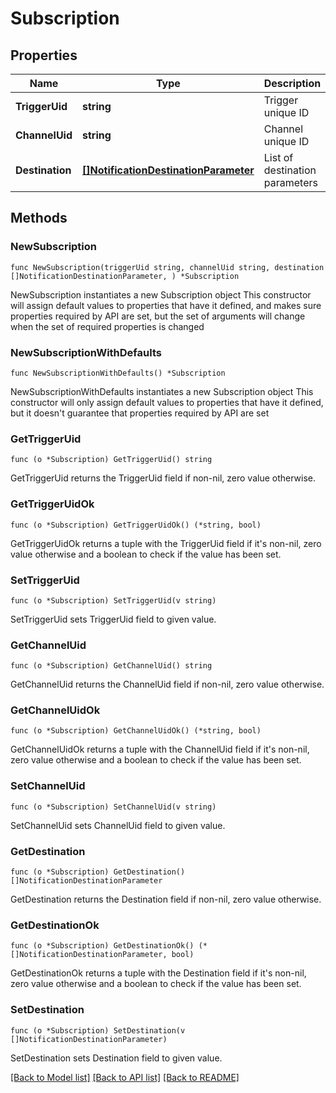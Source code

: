 # Subscription

## Properties

Name | Type | Description | Notes
------------ | ------------- | ------------- | -------------
**TriggerUid** | **string** | Trigger unique ID | 
**ChannelUid** | **string** | Channel unique ID | 
**Destination** | [**[]NotificationDestinationParameter**](NotificationDestinationParameter.md) | List of destination parameters | 

## Methods

### NewSubscription

`func NewSubscription(triggerUid string, channelUid string, destination []NotificationDestinationParameter, ) *Subscription`

NewSubscription instantiates a new Subscription object
This constructor will assign default values to properties that have it defined,
and makes sure properties required by API are set, but the set of arguments
will change when the set of required properties is changed

### NewSubscriptionWithDefaults

`func NewSubscriptionWithDefaults() *Subscription`

NewSubscriptionWithDefaults instantiates a new Subscription object
This constructor will only assign default values to properties that have it defined,
but it doesn't guarantee that properties required by API are set

### GetTriggerUid

`func (o *Subscription) GetTriggerUid() string`

GetTriggerUid returns the TriggerUid field if non-nil, zero value otherwise.

### GetTriggerUidOk

`func (o *Subscription) GetTriggerUidOk() (*string, bool)`

GetTriggerUidOk returns a tuple with the TriggerUid field if it's non-nil, zero value otherwise
and a boolean to check if the value has been set.

### SetTriggerUid

`func (o *Subscription) SetTriggerUid(v string)`

SetTriggerUid sets TriggerUid field to given value.


### GetChannelUid

`func (o *Subscription) GetChannelUid() string`

GetChannelUid returns the ChannelUid field if non-nil, zero value otherwise.

### GetChannelUidOk

`func (o *Subscription) GetChannelUidOk() (*string, bool)`

GetChannelUidOk returns a tuple with the ChannelUid field if it's non-nil, zero value otherwise
and a boolean to check if the value has been set.

### SetChannelUid

`func (o *Subscription) SetChannelUid(v string)`

SetChannelUid sets ChannelUid field to given value.


### GetDestination

`func (o *Subscription) GetDestination() []NotificationDestinationParameter`

GetDestination returns the Destination field if non-nil, zero value otherwise.

### GetDestinationOk

`func (o *Subscription) GetDestinationOk() (*[]NotificationDestinationParameter, bool)`

GetDestinationOk returns a tuple with the Destination field if it's non-nil, zero value otherwise
and a boolean to check if the value has been set.

### SetDestination

`func (o *Subscription) SetDestination(v []NotificationDestinationParameter)`

SetDestination sets Destination field to given value.



[[Back to Model list]](../README.md#documentation-for-models) [[Back to API list]](../README.md#documentation-for-api-endpoints) [[Back to README]](../README.md)



